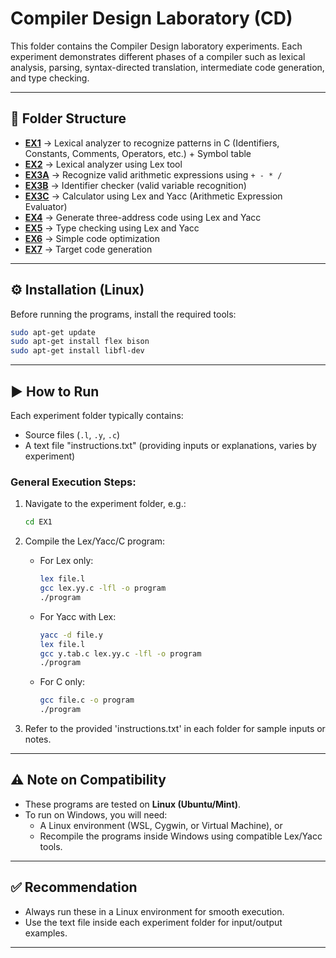# Compiler Design Laboratory (CD)

This folder contains the Compiler Design laboratory experiments. Each experiment demonstrates different phases of a compiler such as lexical analysis, parsing, syntax-directed translation, intermediate code generation, and type checking.

---

## 📂 Folder Structure
- [**EX1**](./EX1) → Lexical analyzer to recognize patterns in C (Identifiers, Constants, Comments, Operators, etc.) + Symbol table  
- [**EX2**](./EX2) → Lexical analyzer using Lex tool  
- [**EX3A**](./EX3/A) → Recognize valid arithmetic expressions using `+ - * /`  
- [**EX3B**](./EX3/B) → Identifier checker (valid variable recognition)  
- [**EX3C**](./EX3/C) → Calculator using Lex and Yacc (Arithmetic Expression Evaluator)  
- [**EX4**](./EX4) → Generate three-address code using Lex and Yacc  
- [**EX5**](./EX5) → Type checking using Lex and Yacc  
- [**EX6**](./EX6) → Simple code optimization  
- [**EX7**](./EX7) → Target code generation  


---

## ⚙️ Installation (Linux)

Before running the programs, install the required tools:

```bash
sudo apt-get update
sudo apt-get install flex bison
sudo apt-get install libfl-dev
```

---

## ▶️ How to Run

Each experiment folder typically contains:
- Source files (`.l`, `.y`, `.c`)  
- A text file "instructions.txt" (providing inputs or explanations, varies by experiment)  

### General Execution Steps:
1. Navigate to the experiment folder, e.g.:
   ```bash
   cd EX1
   ```

2. Compile the Lex/Yacc/C program:
   - For Lex only:
     ```bash
     lex file.l
     gcc lex.yy.c -lfl -o program
     ./program
     ```
   - For Yacc with Lex:
     ```bash
     yacc -d file.y
     lex file.l
     gcc y.tab.c lex.yy.c -lfl -o program
     ./program
     ```
   - For C only:
     ```bash
     gcc file.c -o program
     ./program
     ```
                          
3. Refer to the provided 'instructions.txt' in each folder for sample inputs or notes.  

---

## ⚠️ Note on Compatibility

- These programs are tested on **Linux (Ubuntu/Mint)**.  
- To run on Windows, you will need:
  - A Linux environment (WSL, Cygwin, or Virtual Machine), or  
  - Recompile the programs inside Windows using compatible Lex/Yacc tools.  

---

## ✅ Recommendation
- Always run these in a Linux environment for smooth execution.  
- Use the text file inside each experiment folder for input/output examples.  

---
